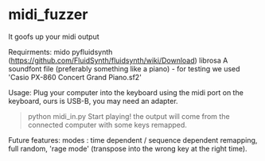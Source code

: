 # midi_fuzzer

It goofs up your midi output


Requirments:
mido
pyfluidsynth (https://github.com/FluidSynth/fluidsynth/wiki/Download)
librosa
A soundfont file (preferably something like a piano)
    - for testing we used 'Casio PX-860 Concert Grand Piano.sf2'

Usage:
Plug your computer into the keyboard using the midi port on the keyboard, ours is USB-B, you may need an adapter.
>python midi_in.py
Start playing! the output will come from the connected computer with some keys remapped.

Future features:
modes : time dependent / sequence dependent remapping, full random, 'rage mode' (transpose into the wrong key at the right time).